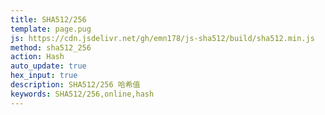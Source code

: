 ```yaml
---
title: SHA512/256
template: page.pug
js: https://cdn.jsdelivr.net/gh/emn178/js-sha512/build/sha512.min.js
method: sha512_256
action: Hash
auto_update: true
hex_input: true
description: SHA512/256 哈希值
keywords: SHA512/256,online,hash
---
```

